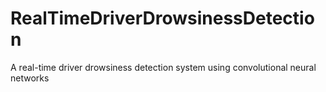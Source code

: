 # RealTimeDriverDrowsinessDetection
A real-time driver drowsiness detection system using convolutional neural networks
